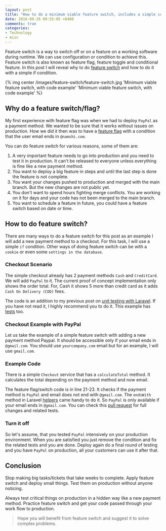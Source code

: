 ```yaml
---
layout: post
title: "How to do a minimum viable feature switch, includes a simple code example"
date: 2016-09-26 09:55:05 +0400
comments: true
categories:
- Technology
- misc
---
```


Feature switch is a way to switch off or on a feature on a working software during runtime. We can use configuration or condition to achieve this. Feature switch is also known as feature flag, feature toggle and conditional feature. In this post I will reveal why to do [feature switch](https://en.wikipedia.org/wiki/Feature_toggle) and how to do it with a simple if condition.

{% img center /images/feature-switch/feature-switch.jpg 'Minimum viable feature switch, with code example' 'Minimum viable feature switch, with code example' %}

<!-- more -->

## Why do a feature switch/flag?

My first experience with feature flag was when we had to deploy `PayPal` as a payment method. We wanted to be sure that it works without issues on production. How we did it then was to have a [feature flag](https://launchdarkly.com/featureflags.html) with a condition that the user email ends in `@namshi.com`.

You can do feature switch for various reasons, some of them are:

1. A very important feature needs to go into production and you need to test it in production. It can't be released to everyone unless everything is fine like a new payment method.
1. You want to deploy a big feature in steps and until the last step is done the feature is not complete.
1. You want your changes pushed to production and merged with the main branch. But the new changes are not public yet.
1. You don't want to spend hours fighting merge conflicts. You are working on it for days and your code has not been merged to the main branch.
1. You want to schedule a feature in future, you could have a feature switch based on date or time.

## How to do feature switch?

There are many ways to do a feature switch for this post as an example I will add a new payment method to a checkout. For this task, I will use a simple `if` condition. Other ways of doing feature switch can be with a `cookie` or even some `settings in the database`.

### Checkout Scenario

The simple checkout already has 2 payment methods `Cash` and `CreditCard`. We will add `PayPal` to it. The current proof of concept implementation only shows the order total. For, Cash it shows 5 more than credit card as it adds `Cash On Delivery (COD)` fees.

The code is an addition to my previous post on [unit testing with Laravel](http://geshan.com.np/blog/2015/07/getting-started-with-unit-testing-in-laravel/). If you have not read it, I highly recommend you to do it. This example has [tests](https://github.com/geshan/laravel-unit-test-example/pull/4/files#diff-b3678da71dcc0bd1aa883f9f930c1ca5R34) too.

### Checkout Example with PayPal

Let us take the example of a simple feature switch with adding a new payment method Paypal. It should be accessible only if your email ends in `@gmail.com`. You should use `yourcompany.com` email but for an example, I will use `gmail.com`.

### Example Code

There is a simple `Checkout` service that has a `calculateTotal` method. It calculates the total depending on the payment method and now email.

<script src="https://gist.github.com/geshan/3da1d181ae26f18a0ec365a063aa5d99.js"></script>

The feature flag/switch code is in line 21-23. It checks if the payment method is `PayPal` and email does not end with `@gmail.com`. The
`endsWith` method in Laravel [helpers](https://laravel.com/docs/5.3/helpers#method-ends-with) came handy to do it. So `PayPal` is only available if your email ends in `@gmail.com`. You can check this [pull request](https://github.com/geshan/laravel-unit-test-example/pull/4/files) for full changes and related tests.

### Turn it off

So let's assume, that you tested `PayPal` intensively on your production environment. When you are satisfied you just remove the condition and fix the related tests and you are done. Deploy again do a final round of testing and you have `PayPal` on production, all your customers can use it after that.

## Conclusion

Stop making big tasks/tickets that take weeks to complete. Apply feature switch and deploy small things. Test them on production without anyone noticing.

Always test critical things on production in a hidden way like a new payment method. Practice feature switch and get your code passed through your work flow to production.

> Hope you will benefit from feature switch and suggest it to solve complex problems.
